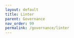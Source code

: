 ```yaml
---
layout: default
title: Linter
parent: Governance
nav_order: 99
permalink: /governance/linter
---
```

